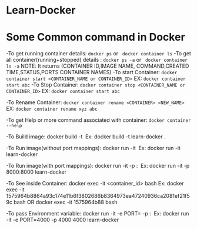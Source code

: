 # Learn-Docker

# Some Common command in Docker

-To get running container details:  `docker ps` or ` docker container ls`
-To get  all container(running+stopped) details :  `docker ps -a` or ` docker container ls -a`
    NOTE: It returns (CONTAINER ID,IMAGE NAME, COMMAND,CREATED TIME,STATUS,PORTS CONTAINER NAMES)
-To start Container: `docker container start <CONTAINER_NAME or CONTAINER_ID>`
    EX:
        `docker container start abc`
-To Stop Container: `docker container stop <CONTAINER_NAME or CONTAINER_ID>`
    EX:
        `docker container start abc`

-To Rename Container: `docker container rename <CONTAINER> <NEW_NAME>`
    EX:
        `docker container rename xyz abc`


-To get Help or more command associated with container: `docker container --help`


-To Build image:
    docker build -t <image name> <path of Dockerfile>
    Ex:
        docker build -t learn-docker .


-To Run image(without port mappings):
    docker run -it <image name>
    Ex:
        docker run -it learn-docker
        
-To Run image(with port mappings):
    docker run -it -p <external port>:<internal port> <image name>
    Ex:
        docker run -it -p 8000:8000 learn-docker

-To See inside Container:
    docker exec -it <container_id> bash
    Ex:
        docker exec -it 1575964b8864a93c174e11b6f3802686b8364973ea47240936ca2081ef21f59c bash
        OR
        docker exec -it 1575964b88 bash

-To pass Environment variable:
    docker run -it -e PORT=<Port Number> -p <external port>:<internal port> <image name>
    Ex:
        docker run -it -e PORT=4000 -p 4000:4000 learn-docker